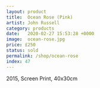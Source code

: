 ```yaml
---
layout: product
title:  Ocean Rose (Pink)
artist: John Russell
category: products
date:   2020-02-27 15:53:28 +0000
image:  ocean-rose.jpg
price: £250
status: sold
permalink: /shop/ocean-rose
index: 47
---
```

2015, Screen Print, 40x30cm
